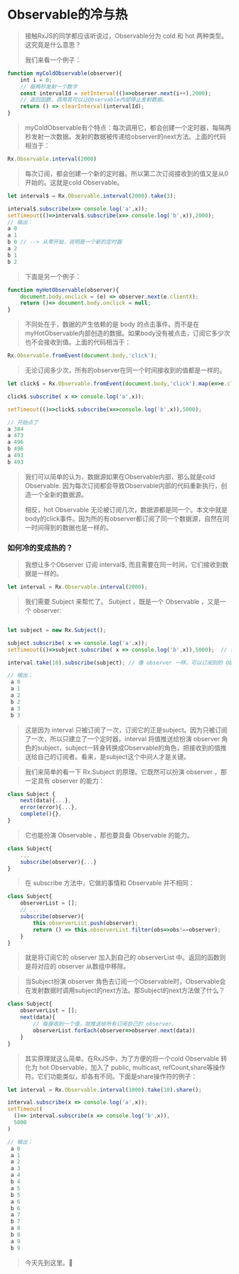 # Observable的冷与热

> 接触RxJS的同学都应该听说过，Observable分为 cold 和 hot 两种类型。这究竟是什么意思？
>
> 我们来看一个例子：

```js
function myColdObservable(observer){
    int i = 0;
    // 每两秒发射一个数字
    const intervalId = setInterval(()=>observer.next(i++),2000);
    // 返回函数，调用其可以让Observable内部停止发射数据。
    return () => clearInterval(intervalId); 
}
```

> myColdObservable有个特点：每次调用它，都会创建一个定时器，每隔两秒发射一次数据。发射的数据被传递给observer的next方法。上面的代码相当于：

```js
Rx.Observable.interval(2000)
```

> 每次订阅，都会创建一个新的定时器。所以第二次订阅接收到的值又是从0开始的。这就是cold Observable。

```js
let interval$ = Rx.Observable.interval(2000).take(3);

interval$.subscribe(x=> console.log('a',x));
setTimeout(()=>interval$.subscribe(x=> console.log('b',x)),2000);
// 输出：
a 0
a 1
b 0 // --> 从零开始，说明是一个新的定时器
a 2
b 1
b 2
```

> 下面是另一个例子：

```js
function myHotObservable(observer){
    document.body.onclick = (e) => observer.next(e.clientX);
    return ()=> document.body.onclick = null;
}
```

> 不同处在于，数据的产生依赖的是 body 的点击事件。而不是在myHotObservable内部创造的数据。如果body没有被点击，订阅它多少次也不会接收到值。上面的代码相当于：

```js
Rx.Observable.fromEvent(document.body,'click');
```

> 无论订阅多少次，所有的observer在同一个时间接收到的值都是一样的。

```js
let click$ = Rx.Observable.fromEvent(document.body,'click').map(e=>e.clientX);

click$.subscribe( x => console.log('a',x));

setTimeout(()=>click$.subscribe(x=>console.log('b',x)),5000);

// 开始点了
a 384
a 473
a 496
b 496
a 493
b 493
```

> 我们可以简单的认为，数据源如果在Observable内部，那么就是cold Observable. 因为每次订阅都会导致Observable内部的代码重新执行，创造一个全新的数据源。
>
> 相反，hot Observable 无论被订阅几次，数据源都是同一个。本文中就是body的click事件。因为所的有observer都订阅了同一个数据源，自然在同一时间得到的数据也是一样的。



### 如何冷的变成热的？

> 我想让多个Observer 订阅 interval$, 而且需要在同一时间，它们接收到数据是一样的。

```js
let interval = Rx.Observable.interval(2000);
```

> 我们需要 Subject 来帮忙了。 Subject ，既是一个 Observable ，又是一个 observer:

```js

let subject = new Rx.Subject();

subject.subscribe( x => console.log('a',x));
setTimeout(()=>subject.subscribe( x => console.log('b',x)),5000);  // 像 Observable 一样可以被订阅。

interval.take(10).subscribe(subject); // 像 observer 一样，可以订阅别的 Observable.

// 输出：
 a 0
 a 1
 a 2
 b 2
 a 3
 b 3
```

> 这是因为 interval 只被订阅了一次，订阅它的正是subject。因为只被订阅了一次，所以只建立了一个定时器。interval 将值推送给扮演 observer 角色的subject，subject一转身转换成Observable的角色，把接收到的值推送给自己的订阅者。看来，是subject这个中间人才是关键。



> 我们来简单的看一下 Rx.Subject 的原理。它既然可以扮演 observer ，那一定具有 observer 的能力：

```js
class Subject {
    next(data){...},
    error(error){...},
    complete(){},        
}
```

> 它也能扮演 Observable ，那也要具备 Observable 的能力。

```js
class Subject{
    ...
    subscribe(observer){...}
}
```

> 在 subscribe 方法中，它做的事情和 Observable 并不相同：

```js
class Subject{
    observerList = [];
    // ...
    subscribe(observer){
        this.observerList.push(observer);
        return () => this.observerList.filter(obs=>obs!==observer);
    }
}
```

> 就是将订阅它的 observer 加入到自己的 observerList 中。返回的函数则是将对应的 observer 从数组中移除。

> 当Subject扮演 observer 角色去订阅一个Observable时，Observable会在发射数据时调用subject的next方法。那Subject的next方法做了什么？

```js
class Subject{
    observerList = [];
    next(data){
        // 每接收到一个值，就推送给所有订阅自己的 observer。
        observerList.forEach(observer=>observer.next(data))
    }
}
```

> 其实原理就这么简单。在RxJS中，为了方便的将一个cold Observable 转化为 hot Observable，加入了 public, multicast, refCount,share等操作符。它们功能类似，却各有不同。下面是share操作符的例子：

```js
let interval = Rx.Observable.interval(1000).take(10).share();

interval.subscribe(x => console.log('a',x));
setTimeout(
  ()=> interval.subscribe(x => console.log('b',x)),
  5000
)

// 输出：
 a 0
 a 1
 a 2
 a 3
 a 4
 b 4
 a 5
 b 5
 a 6
 b 6
 a 7
 b 7
 a 8
 b 8
 a 9
 b 9
```

> 今天先到这里。👋

